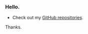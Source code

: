 ### Hello.

* Check out my [GitHub repositories](https://github.com/bwseoh?tab=repositories).

Thanks.